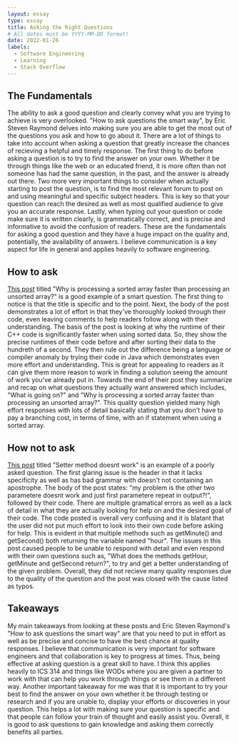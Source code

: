 ```yaml
---
layout: essay
type: essay
title: Asking the Right Questions
# All dates must be YYYY-MM-DD format!
date: 2022-01-26
labels:
  - Software Engineering
  - Learning
  - Stack Overflow
---
```


## The Fundamentals

The ability to ask a good question and clearly convey what you are trying to achieve is very overlooked. "How to ask questions the smart way", by Eric Steven Raymond delves into making sure you are able to get the most out of the questions you ask and how to go about it. There are a lot of things to take into account when asking a question that greatly increase the chances of recieving a helpful and timely response. The first thing to do before asking a question is to try to find the answer on your own. Whether it be through things like the web or an educated friend, it is more often than not someone has had the same question, in the past, and the answer is already out there. Two more very important things to consider when actually starting to post the question, is to find the most relevant forum to post on and using meaningful and specific subject headers. This is key so that your question can reach the desired as well as most qualified audience to give you an accurate response. Lastly, when typing out your question or code make sure it is written clearly, is grammatically correct, and is precise and informative to avoid the confusion of readers. These are the fundamentals for asking a good question and they have a huge impact on the quality and, potentially, the availability of answers. I believe communication is a key aspect for life in general and applies heavily to software engineering.

## How to ask

[This post](https://stackoverflow.com/questions/11227809/why-is-processing-a-sorted-array-faster-than-processing-an-unsorted-array) titled "Why is processing a sorted array faster than processing an unsorted array?" is a good example of a smart question. The first thing to notice is that the title is specific and to the point. Next, the body of the post demonstrates a lot of effort in that they've thoroughly looked through their code, even leaving comments to help readers follow along with their understanding. The basis of the post is looking at why the runtime of their C++ code is significantly faster when using sorted data. So, they show the precise runtimes of their code before and after sorting their data to the hundreth of a second. They then rule out the difference being a language or compiler anomaly by trying their code in Java which demonstrates even more effort and understanding. This is great for appealing to readers as it can give them more reason to work in finding a solution seeing the amount of work you've already put in. Towards the end of their post they summarize and recap on what questions they actually want answered which includes, "What is going on?" and "Why is processing a sorted array faster than processing an unsorted array?". This quality question yielded many high effort responses with lots of detail basically stating that you don't have to pay a branching cost, in terms of time, with an if statement when using a sorted array.

## How not to ask

[This post](https://stackoverflow.com/questions/42573412/setter-method-doesnt-work) titled "Setter method doesnt work" is an example of a poorly asked question. The first glaring issue is the header in that it lacks specificity as well as has bad grammar with doesn't not containing an apostrophe. The body of the post states: "my problem is the other two parametere doesnt work and just first parametere repeat in output?!", followed by their code. There are multiple gramatical errors as well as a lack of detail in what they are actually looking for help on and the desired goal of their code. The code posted is overall very confusing and it is blatant that the user did not put much effort to look into their own code before asking for help. This is evident in that multiple methods such as getMinute() and getSecond() both returning the variable named "hour". The issues in this post caused people to be unable to respond with detail and even respond with their own questions such as, "What does the methods getHour, getMinute and getSecond return?", to try and get a better understanding of the given problem. Overall, they did not recieve many quality responses due to the quality of the question and the post was closed with the cause listed as typos.

## Takeaways

My main takeaways from looking at these posts and Eric Steven Raymond's "How to ask questions the smart way" are that you need to put in effort as well as be precise and concise to have the best chance at quality responses. I believe that communication is very important for software engineers and that collaboration is key to progress at times. Thus, being effective at asking question is a great skill to have. I think this applies heavily to ICS 314 and things like WODs where you are given a partner to work with that can help you work through things or see them in a different way. Another important takeaway for me was that it is important to try your best to find the answer on your own whether it be through testing or research and if you are unable to, display your efforts or discoveries in your question. This helps a lot with making sure your question is specific and that people can follow your train of thought and easily assist you. Overall, it is good to ask questions to gain knowledge and asking them correctly benefits all parties.
